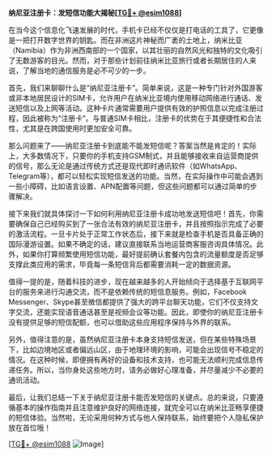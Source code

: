 **纳尼亚注册卡：发短信功能大揭秘[[TG💪+ @esim1088](https://t.me/s/esim1088)]**

在当今这个信息化飞速发展的时代，手机卡已经不仅仅是打电话的工具了，它更像是一把打开数字世界的钥匙。而在非洲这片神秘而广袤的土地上，纳米比亚（Namibia）作为非洲西南部的一个国家，以其壮丽的自然风光和独特的文化吸引了无数游客的目光。然而，对于那些计划前往纳米比亚旅行或者长期居住的人来说，了解当地的通信服务是必不可少的一步。

首先，我们来聊聊什么是“纳尼亚注册卡”。简单来说，这是一种专门针对外国游客或非本地居民设计的SIM卡，允许用户在纳米比亚境内使用移动网络进行通话、发送短信以及上网等活动。这种卡片通常需要用户提供有效的护照信息以完成注册过程，因此被称为“注册卡”。与普通SIM卡相比，注册卡的优势在于其便捷性和合法性，尤其是在跨国使用时更加安全可靠。

那么问题来了——纳尼亚注册卡到底能不能发短信呢？答案当然是肯定的！实际上，大多数情况下，只要你的手机支持GSM制式，并且能够接收来自运营商提供的信号，那么无论是通过传统方式还是现代即时通讯软件（如WhatsApp、Telegram等），都可以轻松实现短信发送的功能。当然，在实际操作中可能会遇到一些小障碍，比如语言设置、APN配置等问题，但这些问题都可以通过简单的步骤解决。

接下来我们就具体探讨一下如何利用纳尼亚注册卡成功地发送短信吧！首先，你需要确保自己已经购买到了一张合法有效的纳尼亚注册卡，并且按照指示完成了必要的激活流程。一旦卡片处于正常工作状态后，接下来就是检查手机是否具备正确的国际漫游设置。如果不确定的话，建议直接联系当地运营商客服咨询具体情况。此外，如果你打算频繁使用短信功能，最好提前确认套餐内包含的流量额度是否足够支撑此类应用的需求，毕竟每一条短信背后都需要消耗一定的数据资源。

值得一提的是，随着科技的进步，现在越来越多的人开始倾向于选择基于互联网平台的服务来进行沟通交流，而不是依赖传统的短信息服务。例如，Facebook Messenger、Skype甚至微信都提供了强大的跨平台聊天功能，它们不仅支持文字交流，还能实现语音通话甚至是视频会议等功能。因此，即使你的纳尼亚注册卡没有提供足够的短信配额，也可以借助这些应用程序保持与外界的联系。

另外，值得注意的是，虽然纳尼亚注册卡本身支持短信发送，但在某些特殊场景下，比如边境地区或者偏远山区，由于地理环境的影响，可能会出现信号不稳定的情况。在这种时候，即便拥有再好的设备和技术支持，也可能无法顺利完成信息传递任务。所以，当你身处这些地方时，请务必做好心理准备，并尽量减少不必要的通讯活动。

最后，让我们总结一下关于纳尼亚注册卡能否发短信的关键点。总的来说，只要遵循基本的操作指南并且注意维护良好的网络连接，就完全可以在纳米比亚畅享便捷的短信体验。当然啦，无论采用何种方式与他人保持联系，始终要把个人隐私保护放在首位哦！

[[TG💪+ @esim1088](https://t.me/s/esim1088) ![Image](https://i.postimg.cc/4NQfJmqS/Snipaste-2025-05-13-00-14-12.png)]